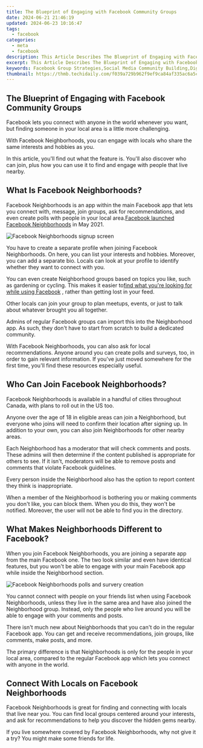 ```yaml
---
title: The Blueprint of Engaging with Facebook Community Groups
date: 2024-06-21 21:46:19
updated: 2024-06-23 10:16:47
tags:
  - facebook
categories:
  - meta
  - facebook
description: This Article Describes The Blueprint of Engaging with Facebook Community Groups
excerpt: This Article Describes The Blueprint of Engaging with Facebook Community Groups
keywords: Facebook Group Strategies,Social Media Community Building,Digital Conversation Tactics,Online Engagement Methods,Content Creation for Groups,Social Interaction Planning,Virtual Forum Management
thumbnail: https://thmb.techidaily.com/f039a729b962f9ef9ca84af335ac6a5c033da72e1971abe6cb320e3e4a83ec5c.jpg
---
```


## The Blueprint of Engaging with Facebook Community Groups

 Facebook lets you connect with anyone in the world whenever you want, but finding someone in your local area is a little more challenging.

 With Facebook Neighborhoods, you can engage with locals who share the same interests and hobbies as you.

 In this article, you'll find out what the feature is. You'll also discover who can join, plus how you can use it to find and engage with people that live nearby.

## What Is Facebook Neighborhoods?

 Facebook Neighborhoods is an app within the main Facebook app that lets you connect with, message, join groups, ask for recommendations, and even create polls with people in your local area.[Facebook launched Facebook Neighborhoods](https://www.makeuseof.com/new-facebook-neighborhoods-feature/) in May 2021.

![Facebook Neighborhoods signup screen](https://static1.makeuseofimages.com/wordpress/wp-content/uploads/2021/05/fb-neighborhoods.jpg)

 You have to create a separate profile when joining Facebook Neighborhoods. On here, you can list your interests and hobbies. Moreover, you can add a separate bio. Locals can look at your profile to identify whether they want to connect with you.

 You can even create Neighborhood groups based on topics you like, such as gardening or cycling. This makes it easier to[find what you're looking for while using Facebook](https://www.makeuseof.com/tag/5-facebook-search-tips/) , rather than getting lost in your feed.

 Other locals can join your group to plan meetups, events, or just to talk about whatever brought you all together.

 Admins of regular Facebook groups can import this into the Neighborhood app. As such, they don't have to start from scratch to build a dedicated community.

 With Facebook Neighborhoods, you can also ask for local recommendations. Anyone around you can create polls and surveys, too, in order to gain relevant information. If you've just moved somewhere for the first time, you'll find these resources especially useful.

## Who Can Join Facebook Neighborhoods?

 Facebook Neighborhoods is available in a handful of cities throughout Canada, with plans to roll out in the US too.

 Anyone over the age of 18 in eligible areas can join a Neighborhood, but everyone who joins will need to confirm their location after signing up. In addition to your own, you can also join Neighborhoods for other nearby areas.

 Each Neighborhood has a moderator that will check comments and posts. These admins will then determine if the content published is appropriate for others to see. If it isn't, moderators will be able to remove posts and comments that violate Facebook guidelines.

 Every person inside the Neighborhood also has the option to report content they think is inappropriate.

 When a member of the Neighborhood is bothering you or making comments you don't like, you can block them. When you do this, they won't be notified. Moreover, the user will not be able to find you in the directory.

## What Makes Neighborhoods Different to Facebook?

 When you join Facebook Neighborhoods, you are joining a separate app from the main Facebook one. The two look similar and even have identical features, but you won't be able to engage with your main Facebook app while inside the Neighborhood section.

![Facebook Neighborhoods polls and survery creation](https://static1.makeuseofimages.com/wordpress/wp-content/uploads/2021/05/fb-neighborhoods-polls.jpg)

 You cannot connect with people on your friends list when using Facebook Neighborhoods, unless they live in the same area and have also joined the Neighborhood group. Instead, only the people who live around you will be able to engage with your comments and posts.

 There isn't much new about Neighborhoods that you can't do in the regular Facebook app. You can get and receive recommendations, join groups, like comments, make posts, and more.

 The primary difference is that Neighborhoods is only for the people in your local area, compared to the regular Facebook app which lets you connect with anyone in the world.

## Connect With Locals on Facebook Neighborhoods

 Facebook Neighborhoods is great for finding and connecting with locals that live near you. You can find local groups centered around your interests, and ask for recommendations to help you discover the hidden gems nearby.

 If you live somewhere covered by Facebook Neighborhoods, why not give it a try? You might make some friends for life.


<ins class="adsbygoogle"
     style="display:block"
     data-ad-format="autorelaxed"
     data-ad-client="ca-pub-7571918770474297"
     data-ad-slot="1223367746"></ins>



<ins class="adsbygoogle"
     style="display:block"
     data-ad-client="ca-pub-7571918770474297"
     data-ad-slot="8358498916"
     data-ad-format="auto"
     data-full-width-responsive="true"></ins>

